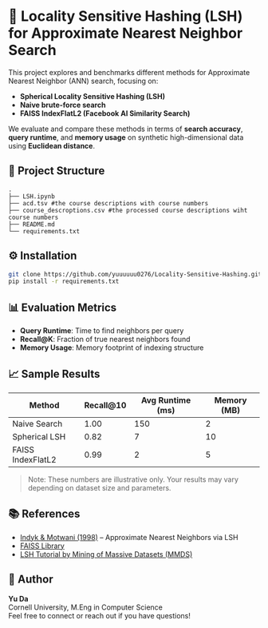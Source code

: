 # 📌 Locality Sensitive Hashing (LSH) for Approximate Nearest Neighbor Search

This project explores and benchmarks different methods for Approximate Nearest Neighbor (ANN) search, focusing on:

- **Spherical Locality Sensitive Hashing (LSH)**
- **Naive brute-force search**
- **FAISS IndexFlatL2 (Facebook AI Similarity Search)**

We evaluate and compare these methods in terms of **search accuracy**, **query runtime**, and **memory usage** on synthetic high-dimensional data using **Euclidean distance**.

## 📂 Project Structure

```
.
├── LSH.ipynb
├── acd.tsv #the course descriptions with course numbers
├── course_descroptions.csv #the processed course descriptions wiht course numbers
├── README.md
└── requirements.txt
```

## ⚙️ Installation

```bash
git clone https://github.com/yuuuuuu0276/Locality-Sensitive-Hashing.git
pip install -r requirements.txt
```


## 📊 Evaluation Metrics

- **Query Runtime**: Time to find neighbors per query  
- **Recall@K**: Fraction of true nearest neighbors found  
- **Memory Usage**: Memory footprint of indexing structure

## 📈 Sample Results

| Method           | Recall@10 | Avg Runtime (ms) | Memory (MB) |
|------------------|-----------|------------------|-------------|
| Naive Search     | 1.00      | 150              | 2           |
| Spherical LSH    | 0.82      | 7                | 10          |
| FAISS IndexFlatL2| 0.99      | 2                | 5           |

> Note: These numbers are illustrative only. Your results may vary depending on dataset size and parameters.

## 📚 References

- [Indyk & Motwani (1998)](https://dl.acm.org/doi/10.1145/276698.276876) – Approximate Nearest Neighbors via LSH  
- [FAISS Library](https://github.com/facebookresearch/faiss)  
- [LSH Tutorial by Mining of Massive Datasets (MMDS)](http://www.mmds.org/)

## 🧠 Author

**Yu Da**  
Cornell University, M.Eng in Computer Science  
Feel free to connect or reach out if you have questions!



